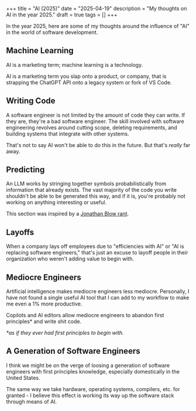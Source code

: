 +++
title = "AI (2025)"
date = "2025-04-19"
description = "My thoughts on AI in the year 2025."
draft = true
tags = []
+++

In the year 2025, here are some of my thoughts around the influence of "AI" in the world of software development.

## Machine Learning

AI is a marketing term; machine learning is a technology.

AI is a marketing term you slap onto a product, or company, that is strapping the ChatGPT API onto a legacy system or fork of VS Code.

## Writing Code

A software engineer is not limited by the amount of code they can write. If they are, they're a bad software engineer. The skill involved with software engineering revolves around cutting scope, deleting requirements, and building systems that integrate with other systems.

That's not to say AI won't be able to do this in the future. But that's *really* far away.

## Predicting

An LLM works by stringing together symbols probabilistically from information that already exists. The vast majority of the code you write shouldn't be able to be generated this way, and if it is, you're probably not working on anything interesting or useful.

This section was inspired by a [Jonathan Blow rant](https://www.youtube.com/watch?v=c1TTqHUxIF8).

## Layoffs

When a company lays off employees due to "efficiencies with AI" or "AI is replacing software engineers," that's just an excuse to layoff people in their organization who weren't adding value to begin with.

## Mediocre Engineers

Artificial intelligence makes mediocre engineers less mediocre. Personally, I have not found a single useful AI tool that I can add to my workflow to make me even a 1% more productive.

Copilots and AI editors allow mediocre engineers to abandon first principles* and write shit code.

*\*as if they ever had first principles to begin with.*

## A Generation of Software Engineers

I think we might be on the verge of loosing a generation of software engineers with first principles knowledge, especially domestically in the United States.

The same way we take hardware, operating systems, compilers, etc. for granted - I believe this effect is working its way up the software stack through means of AI.
